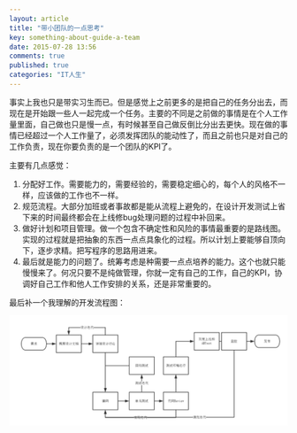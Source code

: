```yaml
---
layout: article
title: "带小团队的一点思考"
key: something-about-guide-a-team
date: 2015-07-28 13:56
comments: true
published: true
categories: "IT人生"
---
```


  事实上我也只是带实习生而已。但是感觉上之前更多的是把自己的任务分出去，而现在是开始跟一些人一起完成一个任务。主要的不同是之前做的事情是在个人工作量里面，自己做也只是慢一点，有时候甚至自己做反倒比分出去更快。现在做的事情已经超过一个人工作量了，必须发挥团队的能动性了，而且之前也只是对自己的工作负责，现在你要负责的是一个团队的KPI了。

  主要有几点感觉：

  1. 分配好工作。需要能力的，需要经验的，需要稳定细心的，每个人的风格不一样，应该做的工作也不一样。
  2. 规范流程。大部分加班或者事故都是能从流程上避免的，在设计开发测试上省下来的时间最终都会在上线修bug处理问题的过程中补回来。
  3. 做好计划和项目管理。做一个包含不确定性和风险的事情最重要的是路线图。实现的过程就是把抽象的东西一点点具象化的过程。所以计划上要能够自顶向下，逐步求精。把写程序的思路用进来。
  4. 最后就是能力的问题了。统筹考虑是种需要一点点培养的能力。这个也就只能慢慢来了。何况只要不是纯做管理，你就一定有自己的工作，自己的KPI，协调好自己工作和他人工作安排的关系，还是非常重要的。

  最后补一个我理解的开发流程图：

  ![](/assets/images/2015/dev-flow.png)
